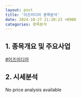 ```yaml
---
layout: post
title: '이즈미디어 종목분석'
date: 2024-10-27 21:20:23 +0900
categories: 종목분석
---
```


## 1. 종목개요 및 주요사업


[#이즈미디어](#)

## 2. 시세분석

No price analysis available
